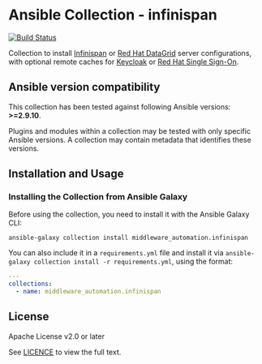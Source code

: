 # Ansible Collection - infinispan

[![Build Status](https://github.com/ansible-middleware/infinispan/workflows/CI/badge.svg?branch=main)](https://github.com/ansible-middleware/infinispan/actions/workflows/ci.yml)


Collection to install [Infinispan](https://infinispan.org/) or [Red Hat DataGrid](https://www.redhat.com/en/technologies/jboss-middleware/data-grid) server configurations, with optional remote caches for [Keycloak](https://www.keycloak.org/) or [Red Hat Single Sign-On](https://access.redhat.com/products/red-hat-single-sign-on). 

<!--start requires_ansible-->
## Ansible version compatibility

This collection has been tested against following Ansible versions: **>=2.9.10**.

Plugins and modules within a collection may be tested with only specific Ansible versions. A collection may contain metadata that identifies these versions.
<!--end requires_ansible-->

## Installation and Usage

### Installing the Collection from Ansible Galaxy

Before using the collection, you need to install it with the Ansible Galaxy CLI:

    ansible-galaxy collection install middleware_automation.infinispan

You can also include it in a `requirements.yml` file and install it via `ansible-galaxy collection install -r requirements.yml`, using the format:

```yaml
---
collections:
  - name: middleware_automation.infinispan
```

## License

Apache License v2.0 or later

See [LICENCE](LICENSE) to view the full text.

